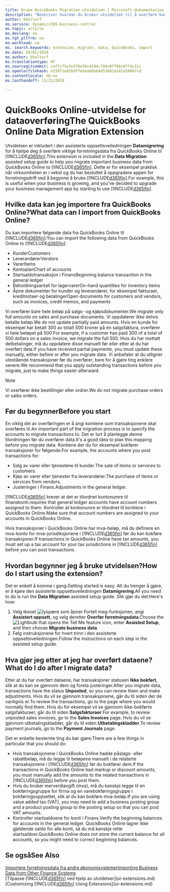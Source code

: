 ```yaml
---
title: Bruke QuickBooks Migration-utvidelsen | Microsoft-dokumentasjon
description: "Beskriver hvordan du bruker utvidelsen til å overføre kunder, leverandører, varer og konti fra QuickBooks Online til Business Central."
author: bholtorf
ms.service: dynamics365-business-central
ms.topic: article
ms.devlang: na
ms.tgt_pltfrm: na
ms.workload: na
ms. search.keywords: extension, migrate, data, QuickBooks, import
ms.date: 10/01/2018
ms.author: bholtorf
ms.translationtype: HT
ms.sourcegitcommit: caf7cf5afe370af0c4294c794c0ff9bc8ff4c31c
ms.openlocfilehash: e158f1e92bdf7ebeab0eb4d538d2a141a590b7cd
ms.contentlocale: nb-no
ms.lasthandoff: 11/22/2018

---
```


# <a name="the-quickbooks-online-data-migration-extension"></a><span data-ttu-id="63b3c-103">QuickBooks Online-utvidelse for dataoverføring</span><span class="sxs-lookup"><span data-stu-id="63b3c-103">The QuickBooks Online Data Migration Extension</span></span>
<span data-ttu-id="63b3c-104">Utvidelsen er inkludert i den assisterte oppsettsveiledningen **Datamigrering** for å hjelpe deg å overføre viktige forretningsdata fra QuickBooks Online til [!INCLUDE[d365fin](includes/d365fin_md.md)].</span><span class="sxs-lookup"><span data-stu-id="63b3c-104">This extension is included in the **Data Migration** assisted setup guide to help you migrate important business data from QuickBooks Online to [!INCLUDE[d365fin](includes/d365fin_md.md)].</span></span> <span data-ttu-id="63b3c-105">Dette er for eksempel praktisk når virksomheten er i vekst og du har besluttet å oppgradere appen for forretningsdrift ved å begynne å bruke [!INCLUDE[d365fin](includes/d365fin_md.md)].</span><span class="sxs-lookup"><span data-stu-id="63b3c-105">For example, this is useful when your business is growing, and you've decided to upgrade your business management app by starting to use [!INCLUDE[d365fin](includes/d365fin_md.md)].</span></span>

## <a name="what-data-can-i-import-from-quickbooks-online"></a><span data-ttu-id="63b3c-106">Hvilke data kan jeg importere fra QuickBooks Online?</span><span class="sxs-lookup"><span data-stu-id="63b3c-106">What data can I import from QuickBooks Online?</span></span>
<span data-ttu-id="63b3c-107">Du kan importere følgende data fra QuickBooks Online til [!INCLUDE[d365fin](includes/d365fin_md.md)]:</span><span class="sxs-lookup"><span data-stu-id="63b3c-107">You can import the following data from QuickBooks Online to [!INCLUDE[d365fin](includes/d365fin_md.md)]:</span></span>  

* <span data-ttu-id="63b3c-108">Kunder</span><span class="sxs-lookup"><span data-stu-id="63b3c-108">Customers</span></span>
* <span data-ttu-id="63b3c-109">Leverandører</span><span class="sxs-lookup"><span data-stu-id="63b3c-109">Vendors</span></span>
* <span data-ttu-id="63b3c-110">Varer</span><span class="sxs-lookup"><span data-stu-id="63b3c-110">Items</span></span>
* <span data-ttu-id="63b3c-111">Kontoplan</span><span class="sxs-lookup"><span data-stu-id="63b3c-111">Chart of accounts</span></span>
* <span data-ttu-id="63b3c-112">Startsaldotransaksjon i Finans</span><span class="sxs-lookup"><span data-stu-id="63b3c-112">Beginning balance transaction in the general ledger</span></span>
* <span data-ttu-id="63b3c-113">Beholdningsantall for lagervarer</span><span class="sxs-lookup"><span data-stu-id="63b3c-113">On-hand quantities for inventory items</span></span>
* <span data-ttu-id="63b3c-114">Åpne dokumenter for kunder og leverandører, for eksempel fakturaer, kreditnotaer og betalinger</span><span class="sxs-lookup"><span data-stu-id="63b3c-114">Open documents for customers and vendors, such as invoices, credit memos, and payments</span></span>

<span data-ttu-id="63b3c-115">Vi overfører bare hele beløp på salgs- og kjøpsdokumenter.</span><span class="sxs-lookup"><span data-stu-id="63b3c-115">We migrate only full amounts on sales and purchase documents.</span></span> <span data-ttu-id="63b3c-116">Vi oppdaterer ikke delvis betalte beløp.</span><span class="sxs-lookup"><span data-stu-id="63b3c-116">We do not update partially paid amounts.</span></span> <span data-ttu-id="63b3c-117">Hvis en kunde for eksempel har betalt 300 av totalt 500 kroner på en salgsfaktura, overfører vi hele beløpet på 500.</span><span class="sxs-lookup"><span data-stu-id="63b3c-117">For example, if a customer has paid 300 of a total of 500 dollars on a sales invoice, we migrate the full 500.</span></span> <span data-ttu-id="63b3c-118">Hvis du har mottatt delbetalinger, må du oppdatere disse manuelt før eller etter at du har overført data.</span><span class="sxs-lookup"><span data-stu-id="63b3c-118">If you have received partial payments, you must update these manually, either before or after you migrate data.</span></span> <span data-ttu-id="63b3c-119">Vi anbefaler at du utligner utestående transaksjoner før du overfører, bare for å gjøre ting enklere senere.</span><span class="sxs-lookup"><span data-stu-id="63b3c-119">We recommend that you apply outstanding transactions before you migrate, just to make things easier afterward.</span></span>

> [!NOTE]  
>   <span data-ttu-id="63b3c-120">Vi overfører ikke bestillinger eller ordrer.</span><span class="sxs-lookup"><span data-stu-id="63b3c-120">We do not migrate purchase orders or sales orders.</span></span>

## <a name="before-you-start"></a><span data-ttu-id="63b3c-121">Før du begynner</span><span class="sxs-lookup"><span data-stu-id="63b3c-121">Before you start</span></span>
<span data-ttu-id="63b3c-122">En viktig del av overføringen er å angi kontiene som transaksjonene skal overføres til.</span><span class="sxs-lookup"><span data-stu-id="63b3c-122">An important part of the migration process is to specify the accounts to migrate transactions to.</span></span> <span data-ttu-id="63b3c-123">Det er lurt å planlegge denne tilordningen før du overfører data.</span><span class="sxs-lookup"><span data-stu-id="63b3c-123">It's a good idea to plan this mapping before you migrate data.</span></span> <span data-ttu-id="63b3c-124">Kontiene der du for eksempel bokfører transaksjoner for følgende:</span><span class="sxs-lookup"><span data-stu-id="63b3c-124">For example, the accounts where you post transactions for:</span></span>  

* <span data-ttu-id="63b3c-125">Salg av varer eller tjenestene til kunder.</span><span class="sxs-lookup"><span data-stu-id="63b3c-125">The sale of items or services to customers.</span></span>
* <span data-ttu-id="63b3c-126">Kjøp av varer eller tjenester fra leverandører.</span><span class="sxs-lookup"><span data-stu-id="63b3c-126">The purchase of items or services from vendors.</span></span>  
* <span data-ttu-id="63b3c-127">Justeringer i Finans.</span><span class="sxs-lookup"><span data-stu-id="63b3c-127">Adjustments in the general ledger.</span></span>  

[!INCLUDE[d365fin](includes/d365fin_md.md)] <span data-ttu-id="63b3c-128">krever at det er tilordnet kontonumre til finanskonti.</span><span class="sxs-lookup"><span data-stu-id="63b3c-128">requires that general ledger accounts have account numbers assigned to them.</span></span> <span data-ttu-id="63b3c-129">Kontroller at kontonumre er tilordnet til kontiene i QuickBooks Online.</span><span class="sxs-lookup"><span data-stu-id="63b3c-129">Make sure that account numbers are assigned to your accounts in QuickBooks Online.</span></span>

<span data-ttu-id="63b3c-130">Hvis transaksjoner i QuickBooks Online har mva-beløp, må du definere en mva-konto for mva-jurisdiksjonene i [!INCLUDE[d365fin](includes/d365fin_md.md)] før du kan bokføre transaksjoner.</span><span class="sxs-lookup"><span data-stu-id="63b3c-130">If transactions in QuickBooks Online have tax amounts, you must set up a tax account for your tax jurisdictions in [!INCLUDE[d365fin](includes/d365fin_md.md)] before you can post transactions.</span></span>

## <a name="how-do-i-start-using-the-extension"></a><span data-ttu-id="63b3c-131">Hvordan begynner jeg å bruke utvidelsen?</span><span class="sxs-lookup"><span data-stu-id="63b3c-131">How do I start using the extension?</span></span>
<span data-ttu-id="63b3c-132">Det er enkelt å komme i gang.</span><span class="sxs-lookup"><span data-stu-id="63b3c-132">Getting started is easy.</span></span> <span data-ttu-id="63b3c-133">Alt du trenger å gjøre, er å kjøre den assisterte oppsettsveiledningen **Datamigrering**.</span><span class="sxs-lookup"><span data-stu-id="63b3c-133">All you need to do is run the **Data Migration** assisted setup guide.</span></span> <span data-ttu-id="63b3c-134">Slik gjør du det:</span><span class="sxs-lookup"><span data-stu-id="63b3c-134">Here's how:</span></span>

1. <span data-ttu-id="63b3c-135">Velg ikonet ![lyspære som åpner Fortell meg-funksjonen](media/ui-search/search_small.png "Fortell hva du vil gjøre"), angi **Assistert oppsett**, og velg deretter **Overfør forretningsdata**.</span><span class="sxs-lookup"><span data-stu-id="63b3c-135">Choose the ![Lightbulb that opens the Tell Me feature](media/ui-search/search_small.png "Tell me what you want to do") icon, enter **Assisted Setup**, and then choose **Migrate business data**.</span></span>
2. <span data-ttu-id="63b3c-136">Følg instruksjonene for hvert trinn i den assisterte oppsettsveiledningen.</span><span class="sxs-lookup"><span data-stu-id="63b3c-136">Follow the instructions on each step in the assisted setup guide.</span></span>

## <a name="what-do-i-do-after-i-migrate-data"></a><span data-ttu-id="63b3c-137">Hva gjør jeg etter at jeg har overført dataene?</span><span class="sxs-lookup"><span data-stu-id="63b3c-137">What do I do after I migrate data?</span></span>
<span data-ttu-id="63b3c-138">Etter at du har overført dataene, har transaksjoner statusen **Ikke bokført**, slik at du kan se gjennom dem og foreta justeringer.</span><span class="sxs-lookup"><span data-stu-id="63b3c-138">After you migrate data, transactions have the status **Unposted**, so you can review them and make adjustments.</span></span> <span data-ttu-id="63b3c-139">Hvis du vil se gjennom transaksjonene, går du til siden der de vanligvis er.</span><span class="sxs-lookup"><span data-stu-id="63b3c-139">To review the transactions, go to the page where you would normally find them.</span></span> <span data-ttu-id="63b3c-140">Hvis du for eksempel vil se gjennom ikke-bokførte salgsfakturaer, går du til siden **Salgsfakturaer**.</span><span class="sxs-lookup"><span data-stu-id="63b3c-140">For example, to review unposted sales invoices, go to the **Sales Invoices** page.</span></span> <span data-ttu-id="63b3c-141">Hvis du vil se gjennom utbetalingskladder, går du til siden **Utbetalingskladder**.</span><span class="sxs-lookup"><span data-stu-id="63b3c-141">To review payment journals, go to the **Payment Journals** page.</span></span>   

<span data-ttu-id="63b3c-142">Det er enkelte bestemte ting du bør gjøre:</span><span class="sxs-lookup"><span data-stu-id="63b3c-142">There are a few things in particular that you should do:</span></span>

* <span data-ttu-id="63b3c-143">Hvis transaksjonene i QuickBooks Online hadde påslags- eller rabattbeløp, må du legge til beløpene manuelt i de relaterte transaksjonene i [!INCLUDE[d365fin](includes/d365fin_md.md)] før du bokfører dem.</span><span class="sxs-lookup"><span data-stu-id="63b3c-143">If the transactions in QuickBooks Online had markup or discount amounts, you must manually add the amounts to the related transactions in [!INCLUDE[d365fin](includes/d365fin_md.md)] before you post them.</span></span>
* <span data-ttu-id="63b3c-144">Hvis du bruker merverdiavgift (mva), må du kanskje legge til en bokføringsgruppe for firma og en varebokføringsgruppe i bokføringsoppsettet, slik at du kan bokføre mva-beløp.</span><span class="sxs-lookup"><span data-stu-id="63b3c-144">If you are using value added tax (VAT), you may need to add a business posting group and a product posting group to the posting setup so that you can post VAT amounts.</span></span>
* <span data-ttu-id="63b3c-145">Kontroller startsaldoene for konti i Finans.</span><span class="sxs-lookup"><span data-stu-id="63b3c-145">Verify the beginning balances for accounts in the general ledger.</span></span> <span data-ttu-id="63b3c-146">QuickBooks Online lagrer ikke gjeldende saldo for alle konti, så du må kanskje rette startsaldoer.</span><span class="sxs-lookup"><span data-stu-id="63b3c-146">QuickBooks Online does not store the current balance for all accounts, so you might need to correct beginning balances.</span></span>

## <a name="see-also"></a><span data-ttu-id="63b3c-147">Se også</span><span class="sxs-lookup"><span data-stu-id="63b3c-147">See Also</span></span>
[<span data-ttu-id="63b3c-148">Importere forretningsdata fra andre økonomisystemer</span><span class="sxs-lookup"><span data-stu-id="63b3c-148">Importing Business Data from Other Finance Systems</span></span>](across-import-data-configuration-packages.md)  
<span data-ttu-id="63b3c-149">[Tilpasse [!INCLUDE[d365fin](includes/d365fin_md.md)] ved hjelp av utvidelser](ui-extensions.md)</span><span class="sxs-lookup"><span data-stu-id="63b3c-149">[Customizing [!INCLUDE[d365fin](includes/d365fin_md.md)] Using Extensions](ui-extensions.md)</span></span>  

